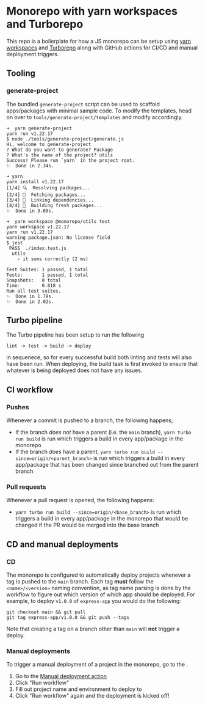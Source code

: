 # Monorepo with yarn workspaces and Turborepo
This repo is a boilerplate for how a JS monorepo can be setup using [yarn workspaces](https://classic.yarnpkg.com/lang/en/docs/workspaces/) and [Turborepo](https://turborepo.org/) along with GitHub actions for CI/CD and manual deployment triggers.

## Tooling
### generate-project
The bundled `generate-project` script can be used to scaffold apps/packages with minimal sample code. To modify the templates, head on over to `tools/generate-project/templates` and modify accordingly.

```
➜  yarn generate-project
yarn run v1.22.17
$ node ./tools/generate-project/generate.js
Hi, welcome to generate-project
? What do you want to generate? Package
? What's the name of the project? utils
Success! Please run `yarn` in the project root.
✨  Done in 2.34s.

➜ yarn
yarn install v1.22.17
[1/4] 🔍  Resolving packages...
[2/4] 🚚  Fetching packages...
[3/4] 🔗  Linking dependencies...
[4/4] 🔨  Building fresh packages...
✨  Done in 3.60s.

➜  yarn workspace @monorepo/utils test
yarn workspace v1.22.17
yarn run v1.22.17
warning package.json: No license field
$ jest
 PASS  ./index.test.js
  utils
    ✓ it sums correctly (2 ms)

Test Suites: 1 passed, 1 total
Tests:       1 passed, 1 total
Snapshots:   0 total
Time:        0.818 s
Ran all test suites.
✨  Done in 1.79s.
✨  Done in 2.02s.
```

## Turbo pipeline
The Turbo pipeline has been setup to run the following
```
lint -> test -> build -> deploy
```
in sequenece, so for every successful build both linting and tests will also have been run. When deploying, the build task is first invoked to ensure that whatever is being deployed does not have any issues.

## CI workflow
### Pushes
Whenever a commit is pushed to a branch, the following happens;
- If the branch *does not* have a parent (i.e. the `main` branch), `yarn turbo run build` is run which triggers a build in every app/package in the monorepo
- If the branch *does* have a parent, `yarn turbo run build --since=origin/<parent_branch>` is run which triggers a build in every app/package that has been changed since branched out from the parent branch

### Pull requests
Whenever a pull request is opened, the following happens:
- `yarn turbo run build --since=origin/<base_branch>` is run which triggers a build in every app/package in the monorepo that would be changed if the PR would be merged into the base branch

## CD and manual deployments
### CD
The monorepo is configured to automatically deploy projects whenever a tag is pushed to the `main` branch. Each tag **must** follow the `<name>/<version>` naming convention, as tag name parsing is done by the workflow to figure out which version of which app should be deployed. For example, to deploy `v1.0.0` of `express-app` you would do the following:

```
git checkout main && git pull
git tag express-app/v1.0.0 && git push --tags
```

Note that creating a tag on a branch other than `main` will **not** trigger a deploy.
### Manual deployments
To trigger a manual deployment of a project in the monorepo, go to the .

1. Go to the [Manual deployment action](https://github.com/axelniklasson/monorepo-yarn-workspaces-turborepo/actions/workflows/manual_deploy.yml)
2. Click "Run workflow"
3. Fill out project name and environment to deploy to
4. Click "Run workflow" again and the deployment is kicked off!
